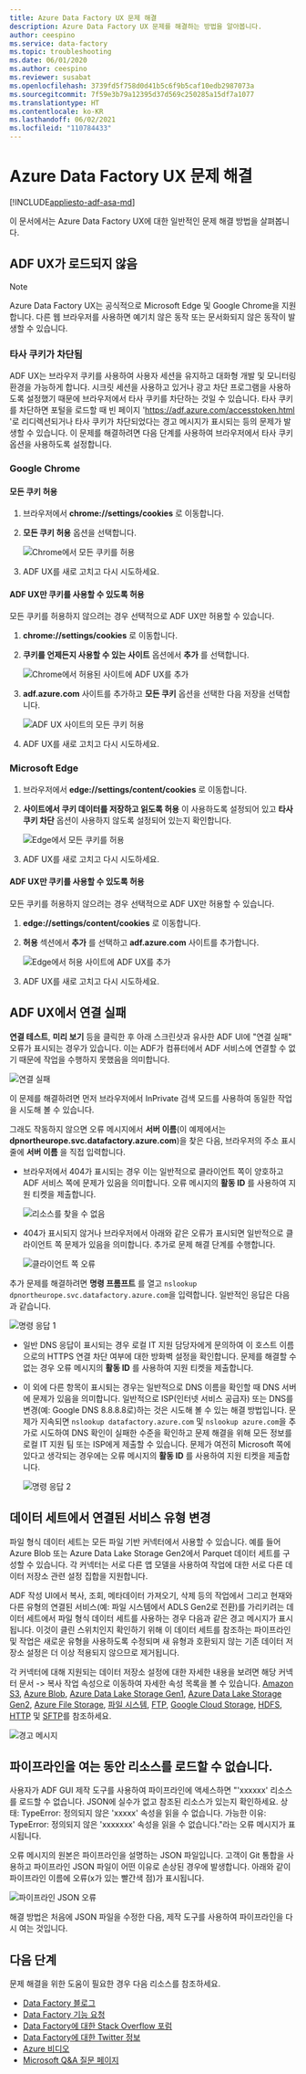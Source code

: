 ```yaml
---
title: Azure Data Factory UX 문제 해결
description: Azure Data Factory UX 문제를 해결하는 방법을 알아봅니다.
author: ceespino
ms.service: data-factory
ms.topic: troubleshooting
ms.date: 06/01/2020
ms.author: ceespino
ms.reviewer: susabat
ms.openlocfilehash: 3739fd5f758d0d41b5c6f9b5caf10edb2987073a
ms.sourcegitcommit: 7f59e3b79a12395d37d569c250285a15df7a1077
ms.translationtype: HT
ms.contentlocale: ko-KR
ms.lasthandoff: 06/02/2021
ms.locfileid: "110784433"
---
```

# <a name="troubleshoot-azure-data-factory-ux-issues"></a>Azure Data Factory UX 문제 해결

[!INCLUDE[appliesto-adf-asa-md](includes/appliesto-adf-asa-md.md)]

이 문서에서는 Azure Data Factory UX에 대한 일반적인 문제 해결 방법을 살펴봅니다.

## <a name="adf-ux-not-loading"></a>ADF UX가 로드되지 않음

> [!NOTE]
> Azure Data Factory UX는 공식적으로 Microsoft Edge 및 Google Chrome을 지원합니다. 다른 웹 브라우저를 사용하면 예기치 않은 동작 또는 문서화되지 않은 동작이 발생할 수 있습니다.

### <a name="third-party-cookies-blocked"></a>타사 쿠키가 차단됨

ADF UX는 브라우저 쿠키를 사용하여 사용자 세션을 유지하고 대화형 개발 및 모니터링 환경을 가능하게 합니다. 시크릿 세션을 사용하고 있거나 광고 차단 프로그램을 사용하도록 설정했기 때문에 브라우저에서 타사 쿠키를 차단하는 것일 수 있습니다. 타사 쿠키를 차단하면 포털을 로드할 때 빈 페이지 'https://adf.azure.com/accesstoken.html '로 리디렉션되거나 타사 쿠키가 차단되었다는 경고 메시지가 표시되는 등의 문제가 발생할 수 있습니다. 이 문제를 해결하려면 다음 단계를 사용하여 브라우저에서 타사 쿠키 옵션을 사용하도록 설정합니다.

### <a name="google-chrome"></a>Google Chrome

#### <a name="allow-all-cookies"></a>모든 쿠키 허용

1. 브라우저에서 **chrome://settings/cookies** 로 이동합니다.
1. **모든 쿠키 허용** 옵션을 선택합니다. 

    ![Chrome에서 모든 쿠키를 허용](media/data-factory-ux-troubleshoot-guide/chrome-allow-all-cookies.png)
1. ADF UX를 새로 고치고 다시 시도하세요.

#### <a name="only-allow-adf-ux-to-use-cookies"></a>ADF UX만 쿠키를 사용할 수 있도록 허용
모든 쿠키를 허용하지 않으려는 경우 선택적으로 ADF UX만 허용할 수 있습니다.
1. **chrome://settings/cookies** 로 이동합니다.
1. **쿠키를 언제든지 사용할 수 있는 사이트** 옵션에서 **추가** 를 선택합니다. 

    ![Chrome에서 허용된 사이트에 ADF UX를 추가](media/data-factory-ux-troubleshoot-guide/chrome-only-adf-cookies-1.png)
1. **adf.azure.com** 사이트를 추가하고 **모든 쿠키** 옵션을 선택한 다음 저장을 선택합니다. 

    ![ADF UX 사이트의 모든 쿠키 허용](media/data-factory-ux-troubleshoot-guide/chrome-only-adf-cookies-2.png)
1. ADF UX를 새로 고치고 다시 시도하세요.

### <a name="microsoft-edge"></a>Microsoft Edge

1. 브라우저에서 **edge://settings/content/cookies** 로 이동합니다.
1. **사이트에서 쿠키 데이터를 저장하고 읽도록 허용** 이 사용하도록 설정되어 있고 **타사 쿠키 차단** 옵션이 사용하지 않도록 설정되어 있는지 확인합니다. 

    ![Edge에서 모든 쿠키를 허용](media/data-factory-ux-troubleshoot-guide/edge-allow-all-cookies.png)
1. ADF UX를 새로 고치고 다시 시도하세요.

#### <a name="only-allow-adf-ux-to-use-cookies"></a>ADF UX만 쿠키를 사용할 수 있도록 허용

모든 쿠키를 허용하지 않으려는 경우 선택적으로 ADF UX만 허용할 수 있습니다.

1. **edge://settings/content/cookies** 로 이동합니다.
1. **허용** 섹션에서 **추가** 를 선택하고 **adf.azure.com** 사이트를 추가합니다. 

    ![Edge에서 허용 사이트에 ADF UX를 추가](media/data-factory-ux-troubleshoot-guide/edge-allow-adf-cookies.png)
1. ADF UX를 새로 고치고 다시 시도하세요.

## <a name="connection-failed-on-adf-ux"></a>ADF UX에서 연결 실패

**연결 테스트**, **미리 보기** 등을 클릭한 후 아래 스크린샷과 유사한 ADF UI에 "연결 실패" 오류가 표시되는 경우가 있습니다. 이는 ADF가 컴퓨터에서 ADF 서비스에 연결할 수 없기 때문에 작업을 수행하지 못했음을 의미합니다.

![연결 실패](media/data-factory-ux-troubleshoot-guide/connection-failed.png)

이 문제를 해결하려면 먼저 브라우저에서 InPrivate 검색 모드를 사용하여 동일한 작업을 시도해 볼 수 있습니다.

그래도 작동하지 않으면 오류 메시지에서 **서버 이름**(이 예제에서는 **dpnortheurope.svc.datafactory.azure.com**)을 찾은 다음, 브라우저의 주소 표시줄에 **서버 이름** 을 직접 입력합니다. 

- 브라우저에서 404가 표시되는 경우 이는 일반적으로 클라이언트 쪽이 양호하고 ADF 서비스 쪽에 문제가 있음을 의미합니다. 오류 메시지의 **활동 ID** 를 사용하여 지원 티켓을 제출합니다.

    ![리소스를 찾을 수 없음](media/data-factory-ux-troubleshoot-guide/status-code-404.png)

- 404가 표시되지 않거나 브라우저에서 아래와 같은 오류가 표시되면 일반적으로 클라이언트 쪽 문제가 있음을 의미합니다. 추가로 문제 해결 단계를 수행합니다.

    ![클라이언트 쪽 오류](media/data-factory-ux-troubleshoot-guide/client-side-error.png)

추가 문제를 해결하려면 **명령 프롬프트** 를 열고 `nslookup dpnortheurope.svc.datafactory.azure.com`을 입력합니다. 일반적인 응답은 다음과 같습니다.

![명령 응답 1](media/data-factory-ux-troubleshoot-guide/command-response-1.png)

- 일반 DNS 응답이 표시되는 경우 로컬 IT 지원 담당자에게 문의하여 이 호스트 이름으로의 HTTPS 연결 차단 여부에 대한 방화벽 설정을 확인합니다. 문제를 해결할 수 없는 경우 오류 메시지의 **활동 ID** 를 사용하여 지원 티켓을 제출합니다.

- 이 외에 다른 항목이 표시되는 경우는 일반적으로 DNS 이름을 확인할 때 DNS 서버에 문제가 있음을 의미합니다. 일반적으로 ISP(인터넷 서비스 공급자) 또는 DNS를 변경(예: Google DNS 8.8.8.8로)하는 것은 시도해 볼 수 있는 해결 방법입니다. 문제가 지속되면 `nslookup datafactory.azure.com` 및 `nslookup azure.com`을 추가로 시도하여 DNS 확인이 실패한 수준을 확인하고 문제 해결을 위해 모든 정보를 로컬 IT 지원 팀 또는 ISP에게 제출할 수 있습니다. 문제가 여전히 Microsoft 쪽에 있다고 생각되는 경우에는 오류 메시지의 **활동 ID** 를 사용하여 지원 티켓을 제출합니다.

    ![명령 응답 2](media/data-factory-ux-troubleshoot-guide/command-response-2.png)

## <a name="change-linked-service-type-in-datasets"></a>데이터 세트에서 연결된 서비스 유형 변경

파일 형식 데이터 세트는 모든 파일 기반 커넥터에서 사용할 수 있습니다. 예를 들어 Azure Blob 또는 Azure Data Lake Storage Gen2에서 Parquet 데이터 세트를 구성할 수 있습니다. 각 커넥터는 서로 다른 앱 모델을 사용하여 작업에 대한 서로 다른 데이터 저장소 관련 설정 집합을 지원합니다. 

ADF 작성 UI에서 복사, 조회, 메타데이터 가져오기, 삭제 등의 작업에서 그리고 현재와 다른 유형의 연결된 서비스(예: 파일 시스템에서 ADLS Gen2로 전환)를 가리키려는 데이터 세트에서 파일 형식 데이터 세트를 사용하는 경우 다음과 같은 경고 메시지가 표시됩니다. 이것이 클린 스위치인지 확인하기 위해 이 데이터 세트를 참조하는 파이프라인 및 작업은 새로운 유형을 사용하도록 수정되며 새 유형과 호환되지 않는 기존 데이터 저장소 설정은 더 이상 적용되지 않으므로 제거됩니다.

각 커넥터에 대해 지원되는 데이터 저장소 설정에 대한 자세한 내용을 보려면 해당 커넥터 문서 -> 복사 작업 속성으로 이동하여 자세한 속성 목록을 볼 수 있습니다. [Amazon S3](connector-amazon-simple-storage-service.md), [Azure Blob](connector-azure-blob-storage.md), [Azure Data Lake Storage Gen1](connector-azure-data-lake-store.md), [Azure Data Lake Storage Gen2](connector-azure-data-lake-storage.md), [Azure File Storage](connector-azure-file-storage.md), [파일 시스템](connector-file-system.md), [FTP](connector-ftp.md), [Google Cloud Storage](connector-google-cloud-storage.md), [HDFS](connector-hdfs.md), [HTTP](connector-http.md) 및 [SFTP](connector-sftp.md)를 참조하세요.

![경고 메시지](media/data-factory-ux-troubleshoot-guide/warning-message.png)

## <a name="could-not-load-resource-while-opening-pipeline"></a>파이프라인을 여는 동안 리소스를 로드할 수 없습니다. 

사용자가 ADF GUI 제작 도구를 사용하여 파이프라인에 액세스하면 "'xxxxxx' 리소스를 로드할 수 없습니다. JSON에 실수가 없고 참조된 리소스가 있는지 확인하세요. 상태: TypeError: 정의되지 않은 'xxxxx' 속성을 읽을 수 없습니다. 가능한 이유: TypeError: 정의되지 않은 'xxxxxxx' 속성을 읽을 수 없습니다."라는 오류 메시지가 표시됩니다.

오류 메시지의 원본은 파이프라인을 설명하는 JSON 파일입니다. 고객이 Git 통합을 사용하고 파이프라인 JSON 파일이 어떤 이유로 손상된 경우에 발생합니다. 아래와 같이 파이프라인 이름에 오류(x가 있는 빨간색 점)가 표시됩니다.

![파이프라인 JSON 오류](media/data-factory-ux-troubleshoot-guide/pipeline-json-error.png)

해결 방법은 처음에 JSON 파일을 수정한 다음, 제작 도구를 사용하여 파이프라인을 다시 여는 것입니다.



## <a name="next-steps"></a>다음 단계

문제 해결을 위한 도움이 필요한 경우 다음 리소스를 참조하세요.

* [Data Factory 블로그](https://azure.microsoft.com/blog/tag/azure-data-factory/)
* [Data Factory 기능 요청](https://feedback.azure.com/forums/270578-data-factory)
* [Data Factory에 대한 Stack Overflow 포럼](https://stackoverflow.com/questions/tagged/azure-data-factory)
* [Data Factory에 대한 Twitter 정보](https://twitter.com/hashtag/DataFactory)
* [Azure 비디오](https://azure.microsoft.com/resources/videos/index/)
* [Microsoft Q&A 질문 페이지](/answers/topics/azure-data-factory.html)
